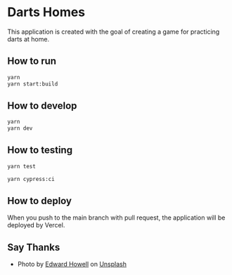 # Darts Homes

This application is created with the goal of creating a game for practicing darts at home.

## How to run

```bash
yarn
yarn start:build
```

## How to develop

```bash
yarn
yarn dev
```

## How to testing

```bash
yarn test
```

```bash
yarn cypress:ci
```

## How to deploy

When you push to the main branch with pull request, the application will be deployed by Vercel.

## Say Thanks

- Photo by <a href="https://unsplash.com/@edwardhowellphotography?utm_source=unsplash&utm_medium=referral&utm_content=creditCopyText">Edward Howell</a> on <a href="https://unsplash.com/s/photos/graph?utm_source=unsplash&utm_medium=referral&utm_content=creditCopyText">Unsplash</a>
